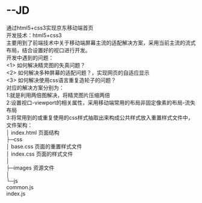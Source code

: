 # --JD
通过html5+css3实现京东移动端首页</br>
开发技术：html5+css3</br>
主要用到了前端技术中关于移动端屏幕主流的适配解决方案，采用当前主流的流式布局，结合设置好的视口进行开发。</br>
开发中遇到的问题：</br>
&lt;1&gt; 如何解决精灵图的失真问题？<br/>
&lt;2&gt; 如何解决多种屏幕的适配问题？，实现网页的自适应显示<br/>
&lt;3&gt; 如何解决使用css语言重复造轮子的问题？<br/>
对应的解决方案分别为：<br/>
1:就是利用两倍图解决，将精灵图片压缩两倍<br/>
2:设置视口-viewport的相关属性，采用移动端常用的布局非固定像素的布局-流失布局<br/>
3:将常用到的或重复使用的css样式抽取出来构成公共样式放入重置样式文件中，<br/>
文件架构：</br>
│  index.html    页面结构</br>
├─css</br>
│      base.css  页面的重置样式文件</br>
│      index.css 页面的样式文件</br>
│</br>
├─images      资源文件</br>
│</br>
└─js</br>
        common.js</br>
        index.js</br>
